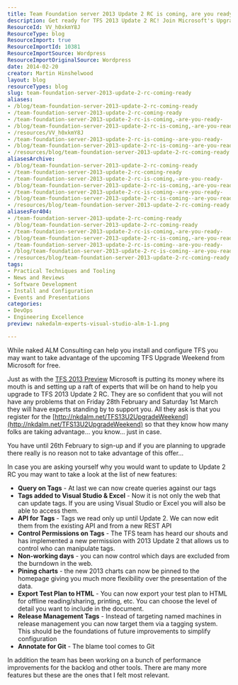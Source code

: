 ```yaml
---
title: Team Foundation server 2013 Update 2 RC is coming, are you ready?
description: Get ready for TFS 2013 Update 2 RC! Join Microsoft's Upgrade Weekend for expert support and discover new features to enhance your development experience.
ResourceId: VV_h0xkmY8J
ResourceType: blog
ResourceImport: true
ResourceImportId: 10381
ResourceImportSource: Wordpress
ResourceImportOriginalSource: Wordpress
date: 2014-02-20
creator: Martin Hinshelwood
layout: blog
resourceTypes: blog
slug: team-foundation-server-2013-update-2-rc-coming-ready
aliases:
- /blog/team-foundation-server-2013-update-2-rc-coming-ready
- /team-foundation-server-2013-update-2-rc-coming-ready
- /team-foundation-server-2013-update-2-rc-is-coming,-are-you-ready-
- /blog/team-foundation-server-2013-update-2-rc-is-coming,-are-you-ready-
- /resources/VV_h0xkmY8J
- /team-foundation-server-2013-update-2-rc-is-coming--are-you-ready-
- /blog/team-foundation-server-2013-update-2-rc-is-coming--are-you-ready-
- /resources/blog/team-foundation-server-2013-update-2-rc-coming-ready
aliasesArchive:
- /blog/team-foundation-server-2013-update-2-rc-coming-ready
- /team-foundation-server-2013-update-2-rc-coming-ready
- /team-foundation-server-2013-update-2-rc-is-coming,-are-you-ready-
- /blog/team-foundation-server-2013-update-2-rc-is-coming,-are-you-ready-
- /team-foundation-server-2013-update-2-rc-is-coming--are-you-ready-
- /blog/team-foundation-server-2013-update-2-rc-is-coming--are-you-ready-
- /resources/blog/team-foundation-server-2013-update-2-rc-coming-ready
aliasesFor404:
- /team-foundation-server-2013-update-2-rc-coming-ready
- /blog/team-foundation-server-2013-update-2-rc-coming-ready
- /team-foundation-server-2013-update-2-rc-is-coming,-are-you-ready-
- /blog/team-foundation-server-2013-update-2-rc-is-coming,-are-you-ready-
- /team-foundation-server-2013-update-2-rc-is-coming--are-you-ready-
- /blog/team-foundation-server-2013-update-2-rc-is-coming--are-you-ready-
- /resources/blog/team-foundation-server-2013-update-2-rc-coming-ready
tags:
- Practical Techniques and Tooling
- News and Reviews
- Software Development
- Install and Configuration
- Events and Presentations
categories:
- DevOps
- Engineering Excellence
preview: nakedalm-experts-visual-studio-alm-1-1.png

---
```

While naked ALM Consulting can help you install and configure TFS you may want to take advantage of the upcoming TFS Upgrade Weekend from Microsoft for free.

Just as with the [TFS 2013 Preview](http://nkdagility.com/the-great-team-foundation-server-2013-upgrade-weekend/) Microsoft is putting its money where its mouth is and setting up a raft of experts that will be on hand to help you upgrade to TFS 2013 Update 2 RC. They are so confident that you will not have any problems that on Friday 28th February and Saturday 1st March they will have experts standing by to support you. All they ask is that you register for the [http://nkdalm.net/TFS13U2UpgradeWeekend](http://nkdalm.net/TFS13U2UpgradeWeekend) so that they know how many folks are taking advantage… you know… just in case.

You have until 26th February to sign-up and if you are planning to upgrade there really is no reason not to take advantage of this offer…

In case you are asking yourself why you would want to update to Update 2 RC you may want to take a look at the list of new features:

- **Query on Tags** - At last we can now create queries against our tags
- **Tags added to Visual Studio & Excel** - Now it is not only the web that can update tags. If you are using Visual Studio or Excel you will also be able to access them.
- **API for Tags** - Tags we read only up until Update 2. We can now edit them from the existing API and from a new REST API
- **Control Permissions on Tags** - The TFS team has heard our shouts and has implemented a new permission with 2013 Update 2 that allows us to control who can manipulate tags.
- **Non-working days** - you can now control which days are excluded from the burndown in the web.
- **Pining charts** - the new 2013 charts can now be pinned to the homepage giving you much more flexibility over the presentation of the data.
- **Export Test Plan to HTML** - You can now export your test plan to HTML for offline reading/sharing, printing, etc. You can choose the level of detail you want to include in the document.
- **Release Management Tags** \- Instead of targeting named machines in release management you can now target them via a tagging system. This should be the foundations of future improvements to simplify configuration
- **Annotate for Git** - The blame tool comes to Git

In addition the team has been working on a bunch of performance improvements for the backlog and other tools. There are many more features but these are the ones that I felt most relevant.

